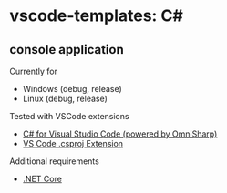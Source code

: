 # vscode-templates: C#

## console application

Currently for
* Windows (debug, release)
* Linux (debug, release)

Tested with VSCode extensions
* [C# for Visual Studio Code (powered by OmniSharp)](https://marketplace.visualstudio.com/items?itemName=ms-vscode.csharp)
* [VS Code .csproj Extension](https://marketplace.visualstudio.com/items?itemName=lucasazzola.vscode-csproj)

Additional requirements
* [.NET Core](https://github.com/dotnet/core)